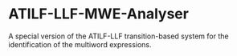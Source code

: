 # ATILF-LLF-MWE-Analyser
A special version of the ATILF-LLF transition-based system for the identification of the multiword expressions.
